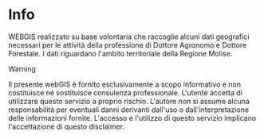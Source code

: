# Info
WEBGIS realizzato su base volontaria che raccoglie alcuni dati geografici necessari per le attività della professione di Dottore Agronomo e Dottore Forestale. I dati riguardano l'ambito territoriale della Regione Molise.

> [!WARNING]  
> Il presente webGIS è fornito esclusivamente a scopo informativo e non costituisce né sostituisce consulenza professionale. L'utente accetta di utilizzare questo servizio a proprio rischio. L'autore non si assume alcuna responsabilità per eventuali danni derivanti dall'uso o dall'interpretazione delle informazioni fornite. L'accesso e l'utilizzo di questo servizio implicano l'accettazione di questo disclaimer.
